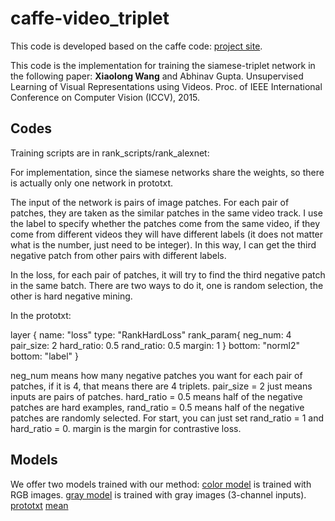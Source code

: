 
# caffe-video_triplet

This code is developed based on the caffe code: [project site](http://caffe.berkeleyvision.org).

This code is the implementation for training the siamese-triplet network in the following paper:
**Xiaolong Wang** and Abhinav Gupta. Unsupervised Learning of Visual Representations using Videos. Proc. of IEEE International Conference on Computer Vision (ICCV), 2015. 

Codes
----

Training scripts are in rank_scripts/rank_alexnet: 

For implementation, since the siamese networks share the weights, so there is actually only one network in prototxt. 

The input of the network is pairs of image patches. For each pair of patches, they are taken as the similar patches in the same video track. I use the label to specify whether the patches come from the same video, if they come from different videos they will have different labels (it does not matter what is the number, just need to be integer). In this way, I can get the third negative patch from other pairs with different labels. 

In the loss, for each pair of patches, it will try to find the third negative patch in the same batch. There are two ways to do it, one is random selection, the other is hard negative mining. 

In the prototxt: 

layer {
  name: "loss"
  type: "RankHardLoss" 
  rank_param{
    neg_num: 4
    pair_size: 2
    hard_ratio: 0.5
    rand_ratio: 0.5
    margin: 1
  }
  bottom: "norml2"
  bottom: "label"
}


neg_num means how many negative patches you want for each pair of patches, if it is 4, that means there are 4 triplets. pair_size = 2 just means inputs are pairs of patches. hard_ratio = 0.5 means half of the negative patches are hard examples, rand_ratio = 0.5 means half of the negative patches are randomly selected. For start, you can just set rand_ratio = 1 and hard_ratio = 0. margin is the margin for contrastive loss. 


Models
----

We offer two models trained with our method: 
[color model](http://ladoga.graphics.cs.cmu.edu/xiaolonw/unsup_models/color_model.caffemodel) is trained with RGB images. 
[gray model](http://ladoga.graphics.cs.cmu.edu/xiaolonw/unsup_models/gray_model.caffemodel) is trained with gray images (3-channel inputs). 
[prototxt](https://github.com/xiaolonw/caffe-video_triplet/blob/master/rank_scripts/rank_alexnet/unsup_net_deploy.prototxt)
[mean](https://github.com/xiaolonw/caffe-video_triplet/blob/master/rank_scripts/rank_alexnet/video_mean.binaryproto)



